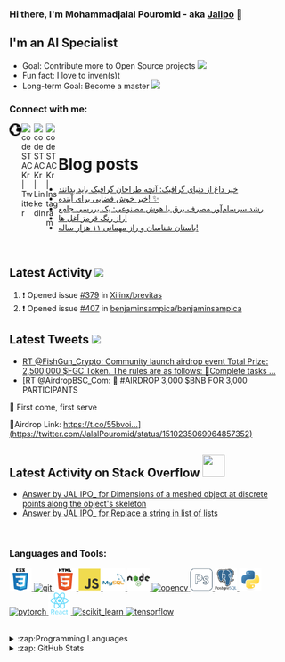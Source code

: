 ### Hi there, I'm Mohammadjalal Pouromid - aka [Jalipo][website] 👋
## I'm an AI Specialist

 
- Goal: Contribute more to Open Source projects <img src="https://media.giphy.com/media/WUlplcMpOCEmTGBtBW/giphy.gif" width="30">
- Fun fact: I love to inven(s)t
- Long-term Goal: Become a master <img src="https://media.giphy.com/media/BMyEGC1ZzwS6W2cc5n/giphy.gif"  width="30" >

### Connect with me:

[<img align="left" alt="codeSTACKr.com" width="22px" src="https://raw.githubusercontent.com/iconic/open-iconic/master/svg/globe.svg" />][website]
[<img align="left" alt="codeSTACKr | Twitter" width="22px" src="https://cdn.jsdelivr.net/npm/simple-icons@v3/icons/twitter.svg" />][twitter]
[<img align="left" alt="codeSTACKr | LinkedIn" width="22px" src="https://cdn.jsdelivr.net/npm/simple-icons@v3/icons/linkedin.svg" />][linkedin]
[<img align="left" alt="codeSTACKr | Instagram" width="22px" src="https://cdn.jsdelivr.net/npm/simple-icons@v3/icons/instagram.svg" />][instagram]

<br />

# Blog posts
<!-- BLOG-POST-LIST:START -->
- [خبر داغ از دنیای گرافیک: آنچه طراحان گرافیک باید بدانند](https://cyberuni.ir/blog/%D8%AE%D8%A8%D8%B1-%D8%AF%D8%A7%D8%BA-%D8%A7%D8%B2-%D8%AF%D9%86%DB%8C%D8%A7%DB%8C-%DA%AF%D8%B1%D8%A7%D9%81%DB%8C%DA%A9-%D8%A2%D9%86%DA%86%D9%87-%D8%B7%D8%B1%D8%A7%D8%AD%D8%A7%D9%86-%DA%AF%D8%B1%D8%A7%D9%81%DB%8C%DA%A9-%D8%A8%D8%A7%DB%8C%D8%AF-%D8%A8%D8%AF%D8%A7%D9%86%D9%86%D8%AF/)
- [خبر خوش فضایی برای آینده! ✨](https://cyberuni.ir/blog/%D8%AE%D8%A8%D8%B1-%D8%AE%D9%88%D8%B4-%D9%81%D8%B6%D8%A7%DB%8C%DB%8C-%D8%A8%D8%B1%D8%A7%DB%8C-%D8%A2%DB%8C%D9%86%D8%AF%D9%87/)
- [رشد سرسام‌آور مصرف برق با هوش مصنوعی: یک بررسی جامع](https://cyberuni.ir/blog/%D8%B1%D8%B4%D8%AF-%D8%B3%D8%B1%D8%B3%D8%A7%D9%85%D8%A2%D9%88%D8%B1-%D9%85%D8%B5%D8%B1%D9%81-%D8%A8%D8%B1%D9%82-%D8%A8%D8%A7-%D9%87%D9%88%D8%B4-%D9%85%D8%B5%D9%86%D9%88%D8%B9%DB%8C-%DB%8C%DA%A9-%D8%A8%D8%B1%D8%B1%D8%B3%DB%8C-%D8%AC%D8%A7%D9%85%D8%B9/)
- [راز رنگ قرمز آغل ها!](https://cyberuni.ir/blog/%D8%B1%D8%A7%D8%B2-%D8%B1%D9%86%DA%AF-%D9%82%D8%B1%D9%85%D8%B2-%D8%A2%D8%BA%D9%84-%D9%87%D8%A7/)
- [باستان شناسان و راز مهمانی ۱۱ هزار ساله!](https://cyberuni.ir/blog/%D8%A8%D8%A7%D8%B3%D8%AA%D8%A7%D9%86-%D8%B4%D9%86%D8%A7%D8%B3%D8%A7%D9%86-%D9%88-%D8%B1%D8%A7%D8%B2-%D9%85%D9%87%D9%85%D8%A7%D9%86%DB%8C-%DB%B1%DB%B1-%D9%87%D8%B2%D8%A7%D8%B1-%D8%B3%D8%A7%D9%84%D9%87/)
<!-- BLOG-POST-LIST:END -->


<br/>

## Latest Activity <img src="https://raw.githubusercontent.com/innng/innng/master/assets/kyubey.gif" width="80"> 
<!--START_SECTION:activity-->
1. ❗️ Opened issue [#379](https://github.com/Xilinx/brevitas/issues/379) in [Xilinx/brevitas](https://github.com/Xilinx/brevitas)
2. ❗️ Opened issue [#407](https://github.com/benjaminsampica/benjaminsampica/issues/407) in [benjaminsampica/benjaminsampica](https://github.com/benjaminsampica/benjaminsampica)
<!--END_SECTION:activity-->


## Latest Tweets <img src="https://media.giphy.com/media/26BRxIdjE82KNmVJm/giphy.gif" width="30"> 

<!-- TWITTER:START -->
- [RT @FishGun_Crypto: Community launch airdrop event
Total Prize: 2,500,000 $FGC Token. The rules are as follows:
🐡Complete tasks ...](https://twitter.com/JalalPouromid/status/1510434904487743493)
- [RT @AirdropBSC_Com: 🎁 #AIRDROP 3,000 $BNB FOR 3,000 PARTICIPANTS 

🎁 First come, first serve

🔗Airdrop Link: https://t.co/55bvoi...](https://twitter.com/JalalPouromid/status/1510235069964857352)
<!-- TWITTER:END -->

## Latest Activity on Stack Overflow  <img src="https://media.giphy.com/media/ule4vhcY1xEKQ/giphy.gif" height="40" width = '40'> 

<!-- STACKOVERFLOW:START -->
- [Answer by JAL IPO_ for Dimensions of a meshed object at discrete points along the object&#39;s skeleton](https://stackoverflow.com/questions/79000040/dimensions-of-a-meshed-object-at-discrete-points-along-the-objects-skeleton/79051975#79051975)
- [Answer by JAL IPO_ for Replace a string in list of lists](https://stackoverflow.com/questions/13781828/replace-a-string-in-list-of-lists/75055822#75055822)
<!-- STACKOVERFLOW:END -->

<br/>

  <h3 align="left">Languages and Tools:</h3>
<p align="left"> <a href="https://www.w3schools.com/css/" target="_blank"> <img src="https://raw.githubusercontent.com/devicons/devicon/master/icons/css3/css3-original-wordmark.svg" alt="css3" width="40" height="40"/> </a> <a href="https://git-scm.com/" target="_blank"> <img src="https://www.vectorlogo.zone/logos/git-scm/git-scm-icon.svg" alt="git" width="40" height="40"/> </a> <a href="https://www.w3.org/html/" target="_blank"> <img src="https://raw.githubusercontent.com/devicons/devicon/master/icons/html5/html5-original-wordmark.svg" alt="html5" width="40" height="40"/> </a> <a href="https://developer.mozilla.org/en-US/docs/Web/JavaScript" target="_blank"> <img src="https://raw.githubusercontent.com/devicons/devicon/master/icons/javascript/javascript-original.svg" alt="javascript" width="40" height="40"/> </a> <a href="https://www.mysql.com/" target="_blank"> <img src="https://raw.githubusercontent.com/devicons/devicon/master/icons/mysql/mysql-original-wordmark.svg" alt="mysql" width="40" height="40"/> </a> <a href="https://nodejs.org" target="_blank"> <img src="https://raw.githubusercontent.com/devicons/devicon/master/icons/nodejs/nodejs-original-wordmark.svg" alt="nodejs" width="40" height="40"/> </a> <a href="https://opencv.org/" target="_blank"> <img src="https://www.vectorlogo.zone/logos/opencv/opencv-icon.svg" alt="opencv" width="40" height="40"/> </a> <a href="https://www.photoshop.com/en" target="_blank"> <img src="https://raw.githubusercontent.com/devicons/devicon/master/icons/photoshop/photoshop-line.svg" alt="photoshop" width="40" height="40"/> </a> <a href="https://www.postgresql.org" target="_blank"> <img src="https://raw.githubusercontent.com/devicons/devicon/master/icons/postgresql/postgresql-original-wordmark.svg" alt="postgresql" width="40" height="40"/> </a> <a href="https://www.python.org" target="_blank"> <img src="https://raw.githubusercontent.com/devicons/devicon/master/icons/python/python-original.svg" alt="python" width="40" height="40"/> </a> <a href="https://pytorch.org/" target="_blank"> <img src="https://www.vectorlogo.zone/logos/pytorch/pytorch-icon.svg" alt="pytorch" width="40" height="40"/> </a> <a href="https://reactjs.org/" target="_blank"> <img src="https://raw.githubusercontent.com/devicons/devicon/master/icons/react/react-original-wordmark.svg" alt="react" width="40" height="40"/> </a> <a href="https://scikit-learn.org/" target="_blank"> <img src="https://upload.wikimedia.org/wikipedia/commons/0/05/Scikit_learn_logo_small.svg" alt="scikit_learn" width="40" height="40"/> </a> <a href="https://www.tensorflow.org" target="_blank"> <img src="https://www.vectorlogo.zone/logos/tensorflow/tensorflow-icon.svg" alt="tensorflow" width="40" height="40"/> </a> </p>

<br/>



<details>
  <summary>:zap:Programming Languages</summary>

  [![Top Langs](https://github-readme-stats.vercel.app/api/top-langs/?username=iamjalipo)](https://github.com/anuraghazra/github-readme-stats)

</details>

<details>
  <summary>:zap: GitHub Stats</summary>

  <img align="left" alt="jalipo" src="https://github-readme-stats.codestackr.vercel.app/api?username=iamjalipo&theme=vue&show_icons=true&hide_border=true" />

</details>




[website]: https://iamjalipo.github.io/
[twitter]: https://twitter.com/JalalPouromid
[instagram]: https://www.instagram.com/jalipo_/
[linkedin]: https://www.linkedin.com/in/mohammadjalal-pouromid-9568901b0


